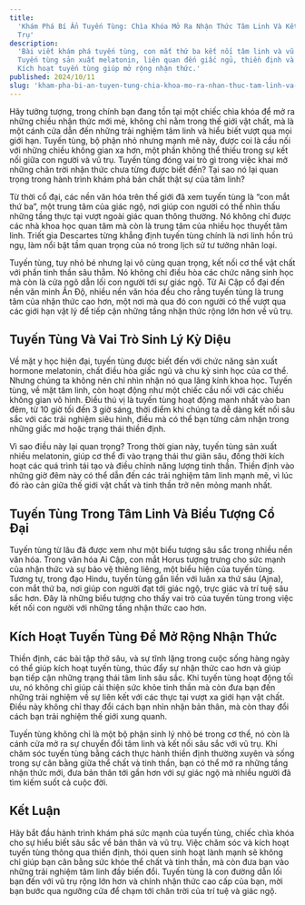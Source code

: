 ```yaml
---
title:
  'Khám Phá Bí Ẩn Tuyến Tùng: Chìa Khóa Mở Ra Nhận Thức Tâm Linh Và Kết Nối Vũ
  Trụ'
description:
  'Bài viết khám phá tuyến tùng, con mắt thứ ba kết nối tâm linh và vũ trụ.
  Tuyến tùng sản xuất melatonin, liên quan đến giấc ngủ, thiền định và giác ngộ.
  Kích hoạt tuyến tùng giúp mở rộng nhận thức.'
published: 2024/10/11
slug: 'kham-pha-bi-an-tuyen-tung-chia-khoa-mo-ra-nhan-thuc-tam-linh-va-ket-noi-vu-tru'
---
```


Hãy tưởng tượng, trong chính bạn đang tồn tại một chiếc chìa khóa để mở ra những
chiều nhận thức mới mẻ, không chỉ nằm trong thế giới vật chất, mà là một cánh
cửa dẫn đến những trải nghiệm tâm linh và hiểu biết vượt qua mọi giới hạn. Tuyến
tùng, bộ phận nhỏ nhưng mạnh mẽ này, được coi là cầu nối với những chiều không
gian xa hơn, một phần không thể thiếu trong sự kết nối giữa con người và vũ trụ.
Tuyến tùng đóng vai trò gì trong việc khai mở những chân trời nhận thức chưa
từng được biết đến? Tại sao nó lại quan trọng trong hành trình khám phá bản chất
thật sự của tâm linh?

Từ thời cổ đại, các nền văn hóa trên thế giới đã xem tuyến tùng là “con mắt thứ
ba”, một trung tâm của giác ngộ, nơi giúp con người có thể nhìn thấu những tầng
thực tại vượt ngoài giác quan thông thường. Nó không chỉ được các nhà khoa học
quan tâm mà còn là trung tâm của nhiều học thuyết tâm linh. Triết gia Descartes
từng khẳng định tuyến tùng chính là nơi linh hồn trú ngụ, làm nổi bật tầm quan
trọng của nó trong lịch sử tư tưởng nhân loại.

Tuyến tùng, tuy nhỏ bé nhưng lại vô cùng quan trọng, kết nối cơ thể vật chất với
phần tinh thần sâu thẳm. Nó không chỉ điều hòa các chức năng sinh học mà còn là
cửa ngõ dẫn lối con người tới sự giác ngộ. Từ Ai Cập cổ đại đến nền văn minh Ấn
Độ, nhiều nền văn hóa đều cho rằng tuyến tùng là trung tâm của nhận thức cao
hơn, một nơi mà qua đó con người có thể vượt qua các giới hạn vật lý để tiếp cận
những tầng nhận thức rộng lớn hơn về vũ trụ.

## Tuyến Tùng Và Vai Trò Sinh Lý Kỳ Diệu

Về mặt y học hiện đại, tuyến tùng được biết đến với chức năng sản xuất hormone
melatonin, chất điều hòa giấc ngủ và chu kỳ sinh học của cơ thể. Nhưng chúng ta
không nên chỉ nhìn nhận nó qua lăng kính khoa học. Tuyến tùng, về mặt tâm linh,
còn hoạt động như một chiếc cầu nối với các chiều không gian vô hình. Điều thú
vị là tuyến tùng hoạt động mạnh nhất vào ban đêm, từ 10 giờ tối đến 3 giờ sáng,
thời điểm khi chúng ta dễ dàng kết nối sâu sắc với các trải nghiệm siêu hình,
điều mà có thể bạn từng cảm nhận trong những giấc mơ hoặc trạng thái thiền định.

Vì sao điều này lại quan trọng? Trong thời gian này, tuyến tùng sản xuất nhiều
melatonin, giúp cơ thể đi vào trạng thái thư giãn sâu, đồng thời kích hoạt các
quá trình tái tạo và điều chỉnh năng lượng tinh thần. Thiền định vào những giờ
đêm này có thể dẫn đến các trải nghiệm tâm linh mạnh mẽ, vì lúc đó rào cản giữa
thế giới vật chất và tinh thần trở nên mỏng manh nhất.

## Tuyến Tùng Trong Tâm Linh Và Biểu Tượng Cổ Đại

Tuyến tùng từ lâu đã được xem như một biểu tượng sâu sắc trong nhiều nền văn
hóa. Trong văn hóa Ai Cập, con mắt Horus tượng trưng cho sức mạnh của nhận thức
và sự bảo vệ thiêng liêng, một biểu hiện của tuyến tùng. Tương tự, trong đạo
Hindu, tuyến tùng gắn liền với luân xa thứ sáu (Ajna), con mắt thứ ba, nơi giúp
con người đạt tới giác ngộ, trực giác và trí tuệ sâu sắc hơn. Đây là những biểu
tượng cho thấy vai trò của tuyến tùng trong việc kết nối con người với những
tầng nhận thức cao hơn.

## Kích Hoạt Tuyến Tùng Để Mở Rộng Nhận Thức

Thiền định, các bài tập thở sâu, và sự tĩnh lặng trong cuộc sống hàng ngày có
thể giúp kích hoạt tuyến tùng, thúc đẩy sự nhận thức cao hơn và giúp bạn tiếp
cận những trạng thái tâm linh sâu sắc. Khi tuyến tùng hoạt động tối ưu, nó không
chỉ giúp cải thiện sức khỏe tinh thần mà còn đưa bạn đến những trải nghiệm về sự
liên kết với các thực tại vượt xa giới hạn vật chất. Điều này không chỉ thay đổi
cách bạn nhìn nhận bản thân, mà còn thay đổi cách bạn trải nghiệm thế giới xung
quanh.

Tuyến tùng không chỉ là một bộ phận sinh lý nhỏ bé trong cơ thể, nó còn là cánh
cửa mở ra sự chuyển đổi tâm linh và kết nối sâu sắc với vũ trụ. Khi chăm sóc
tuyến tùng bằng cách thực hành thiền định thường xuyên và sống trong sự cân bằng
giữa thể chất và tinh thần, bạn có thể mở ra những tầng nhận thức mới, đưa bản
thân tới gần hơn với sự giác ngộ mà nhiều người đã tìm kiếm suốt cả cuộc đời.

## Kết Luận

Hãy bắt đầu hành trình khám phá sức mạnh của tuyến tùng, chiếc chìa khóa cho sự
hiểu biết sâu sắc về bản thân và vũ trụ. Việc chăm sóc và kích hoạt tuyến tùng
thông qua thiền định, thói quen sinh hoạt lành mạnh sẽ không chỉ giúp bạn cân
bằng sức khỏe thể chất và tinh thần, mà còn đưa bạn vào những trải nghiệm tâm
linh đầy biến đổi. Tuyến tùng là con đường dẫn lối bạn đến với vũ trụ rộng lớn
hơn và chính nhận thức cao cấp của bạn, mời bạn bước qua ngưỡng cửa để chạm tới
chân trời của trí tuệ và giác ngộ.
